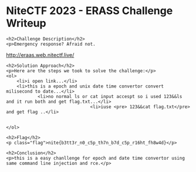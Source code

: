 <!DOCTYPE html>
<html>
<head>
<title>
NiteCTF 2023 - ERASS Challenge Writeup
</title>    
</head>
<body>
    <h1>NiteCTF 2023 - ERASS Challenge Writeup</h1>

    <h2>Challenge Description</h2>
    <p>Emergency response? Afraid not.

http://eraas.web.nitectf.live/

</p>

    <h2>Solution Approach</h2>
    <p>Here are the steps we took to solve the challenge:</p>
    <ol>
        <li>i open link...</li>
        <li>this is a epoch and unix date time convertor convert milisecond to date...</li>
                <li>no normal ls or cat input accespt so i used 123&&ls and it run both and get flag.txt...</li>
                                    <li>iuse <pre> 123&&cat flag.txt</pre> and get flag ..</li>

      
    </ol>

    <h2>Flag</h2>
    <p class="flag">nite{b3tt3r_n0_c5p_th7n_b7d_c5p_r16ht_fh8w4d}</p>

    <h2>Conclusion</h2>
    <p>this is a easy chanllenge for epoch and date time convertor using same command line injection and rce.</p>
</body>
</html>
